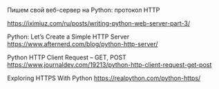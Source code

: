 Пишем свой веб-сервер на Python: протокол HTTP

https://iximiuz.com/ru/posts/writing-python-web-server-part-3/

Python: Let’s Create a Simple HTTP Server
https://www.afternerd.com/blog/python-http-server/

Python HTTP Client Request – GET, POST
https://www.journaldev.com/19213/python-http-client-request-get-post

Exploring HTTPS With Python
https://realpython.com/python-https/
